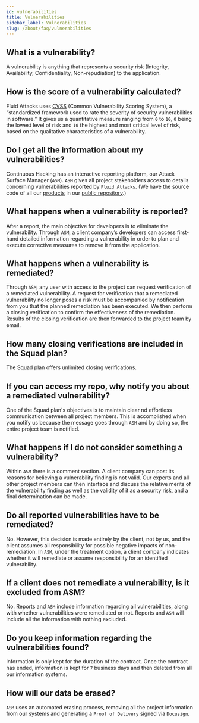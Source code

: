 ```yaml
---
id: vulnerabilities
title: Vulnerabilities
sidebar_label: Vulnerabilities
slug: /about/faq/vulnerabilities
---
```


## What is a vulnerability?

A vulnerability is
anything that represents a security risk
(Integrity, Availability,
Confidentiality, Non-repudiation)
to the application.

## How is the score of a vulnerability calculated?

Fluid Attacks uses
[CVSS](/about/glossary#cvss)
(Common Vulnerability Scoring System),
a “standardized framework
used to rate the severity
of security vulnerabilities in software.”
It gives us a quantitative measure
ranging from `0` to `10`,
`0` being the lowest level of risk
and `10` the highest
and most critical level of risk,
based on the qualitative characteristics
of a vulnerability.

## Do I get all the information about my vulnerabilities?

Continuous Hacking has an interactive reporting platform,
our Attack Surface Manager (`ASM`).
`ASM` gives all project stakeholders
access to details concerning vulnerabilities
reported by `Fluid Attacks`.
(We have the source code of all our
[products](https://gitlab.com/fluidattacks/product)
in our
[public repository](https://gitlab.com/fluidattacks).)

## What happens when a vulnerability is reported?

After a report,
the main objective for developers
is to eliminate the vulnerability.
Through `ASM`,
a client company’s developers
can access first-hand detailed information
regarding a vulnerability
in order to plan
and execute corrective measures
to remove it from the application.

## What happens when a vulnerability is remediated?

Through `ASM`,
any user with access to the project
can request verification
of a remediated vulnerability.
A request for verification
that a remediated vulnerability
no longer poses a risk
must be accompanied
by notification from you
that the planned remediation
has been executed.
We then perform a closing verification
to confirm the effectiveness
of the remediation.
Results of the closing verification
are then forwarded
to the project team by email.

## How many closing verifications are included in the Squad plan?

The Squad plan offers
unlimited closing verifications.

## If you can access my repo, why notify you about a remediated vulnerability?

One of the Squad plan's objectives
is to maintain clear
nd effortless communication
between all project members.
This is accomplished
when you notify us
because the message goes through `ASM`
and by doing so,
the entire project team is notified.

## What happens if I do not consider something a vulnerability?

Within `ASM` there is a comment section.
A client company can post its reasons
for believing a vulnerability finding
is not valid.
Our experts and all other project members
can then interface and discuss
the relative merits
of the vulnerability finding
as well as the validity of it
as a security risk,
and a final determination can be made.

## Do all reported vulnerabilities have to be remediated?

No.
However,
this decision is made entirely by the client,
not by us,
and the client assumes all responsibility
for possible negative impacts
of non-remediation.
In `ASM`,
under the treatment option,
a client company indicates
whether it will remediate
or assume responsibility
for an identified vulnerability.

## If a client does not remediate a vulnerability, is it excluded from ASM?

No.
Reports and `ASM`
include information regarding all vulnerabilities,
along with whether vulnerabilities
were remediated or not.
Reports and `ASM`
will include all the information
with nothing excluded.

## Do you keep information regarding the vulnerabilities found?

Information is only kept
for the duration of the contract.
Once the contract has ended,
information is kept for
`7` business days
and then deleted
from all our information systems.

## How will our data be erased?

`ASM` uses an automated erasing process,
removing all the project information
from our systems
and generating a `Proof of Delivery`
signed via `Docusign`.
